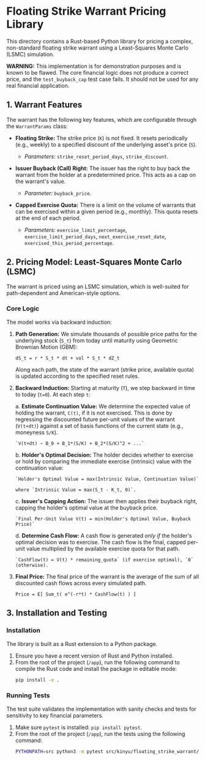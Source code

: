 # Floating Strike Warrant Pricing Library

This directory contains a Rust-based Python library for pricing a complex, non-standard floating strike warrant using a Least-Squares Monte Carlo (LSMC) simulation.

**WARNING:** This implementation is for demonstration purposes and is known to be flawed. The core financial logic does not produce a correct price, and the `test_buyback_cap` test case fails. It should not be used for any real financial application.

## 1. Warrant Features

The warrant has the following key features, which are configurable through the `WarrantParams` class:

*   **Floating Strike:** The strike price (`K`) is not fixed. It resets periodically (e.g., weekly) to a specified discount of the underlying asset's price (`S`).
    *   *Parameters:* `strike_reset_period_days`, `strike_discount`.

*   **Issuer Buyback (Call) Right:** The issuer has the right to buy back the warrant from the holder at a predetermined price. This acts as a cap on the warrant's value.
    *   *Parameter:* `buyback_price`.

*   **Capped Exercise Quota:** There is a limit on the volume of warrants that can be exercised within a given period (e.g., monthly). This quota resets at the end of each period.
    *   *Parameters:* `exercise_limit_percentage`, `exercise_limit_period_days`, `next_exercise_reset_date`, `exercised_this_period_percentage`.

## 2. Pricing Model: Least-Squares Monte Carlo (LSMC)

The warrant is priced using an LSMC simulation, which is well-suited for path-dependent and American-style options.

### Core Logic

The model works via backward induction:

1.  **Path Generation:** We simulate thousands of possible price paths for the underlying stock (`S_t`) from today until maturity using Geometric Brownian Motion (GBM):

    `dS_t = r * S_t * dt + vol * S_t * dZ_t`

    Along each path, the state of the warrant (strike price, available quota) is updated according to the specified reset rules.

2.  **Backward Induction:** Starting at maturity (`T`), we step backward in time to today (`t=0`). At each step `t`:

    a.  **Estimate Continuation Value:** We determine the expected value of holding the warrant, `C(t)`, if it is not exercised. This is done by regressing the discounted future per-unit values of the warrant (`V(t+dt)`) against a set of basis functions of the current state (e.g., moneyness `S/K`).

        `V(t+dt) ~ B_0 + B_1*(S/K) + B_2*(S/K)^2 + ...`

    b.  **Holder's Optimal Decision:** The holder decides whether to exercise or hold by comparing the immediate exercise (intrinsic) value with the continuation value:

        `Holder's Optimal Value = max(Intrinsic Value, Continuation Value)`

        where `Intrinsic Value = max(S_t - K_t, 0)`.

    c.  **Issuer's Capping Action:** The issuer then applies their buyback right, capping the holder's optimal value at the buyback price.

        `Final Per-Unit Value V(t) = min(Holder's Optimal Value, Buyback Price)`

    d.  **Determine Cash Flow:** A cash flow is generated *only if* the holder's optimal decision was to exercise. The cash flow is the final, capped per-unit value multiplied by the available exercise quota for that path.

        `CashFlow(t) = V(t) * remaining_quota` (if exercise optimal), `0` (otherwise).

3.  **Final Price:** The final price of the warrant is the average of the sum of all discounted cash flows across every simulated path.

    `Price = E[ Sum_t( e^(-r*t) * CashFlow(t) ) ]`

## 3. Installation and Testing

### Installation

The library is built as a Rust extension to a Python package.

1.  Ensure you have a recent version of Rust and Python installed.
2.  From the root of the project (`/app`), run the following command to compile the Rust code and install the package in editable mode:
    ```bash
    pip install -e .
    ```

### Running Tests

The test suite validates the implementation with sanity checks and tests for sensitivity to key financial parameters.

1.  Make sure `pytest` is installed: `pip install pytest`.
2.  From the root of the project (`/app`), run the tests using the following command:
    ```bash
    PYTHONPATH=src python3 -m pytest src/kinyu/floating_strike_warrant/tests/test_pricing.py
    ```